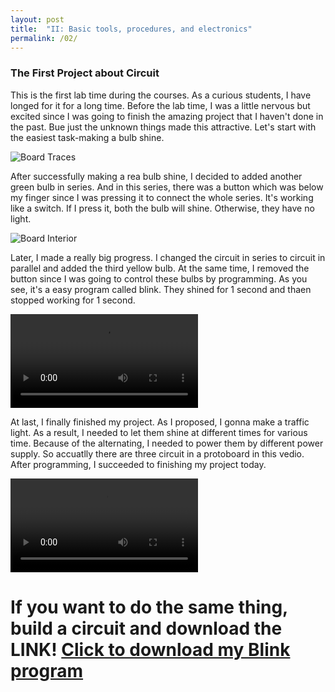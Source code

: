 ```yaml
---
layout: post
title:  "II: Basic tools, procedures, and electronics"
permalink: /02/
---
```


### The First Project about Circuit

This is the first lab time during the courses. As a curious students, I have longed for it for a long time. Before the lab time, I was a little nervous but excited since I was going to finish the amazing project that I haven't done in the past. Bue just the unknown things made this attractive. Let's start with the easiest task-making a bulb shine.

<img src="traffic1.jpeg" alt="Board Traces">

After successfully making a rea bulb shine, I decided to added another green bulb in series. And in this series, there was a button which was below my finger since I was pressing it to connect the whole series. It's working like a switch. If I press it, both the bulb will shine. Otherwise, they have no light. 

<img src="traffic2.jpeg" alt="Board Interior">

Later, I made a really big progress. I changed the circuit in series to circuit in parallel and added the third yellow bulb. At the same time, I removed the button since I was going to control these bulbs by programming. As you see, it's a easy program called blink. They shined for 1 second and thaen stopped working for 1 second.

<video controls>
	<source src="light2.mp4" type="video/mp4">
</video>

At last, I finally finished my project. As I proposed, I gonna make a traffic light. As a result, I needed to let them shine at different times for various time. Because of the alternating, I needed to power them by different power supply. So accuatlly there are three circuit in a protoboard in this vedio. After programming, I succeeded to finishing my project today.

<video controls>
	<source src="traffic light.mp4" type="video/mp4">
</video>

# If you want to do the same thing, build a circuit and download the LINK! <a href='Blink1.ino' download>Click to download my Blink program</a>




